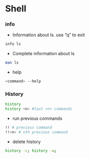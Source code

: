 # Shell

### info
- Information about ls. use “q” to exit
```bash
info ls
```
- Complete information about ls
```bash
man ls
```

- help
```bash
<command> --help
```

### History

```bash
history
history <n> #last <n> commands
```
- run previous commands
```bash
!! # previous command
!!<n> # nth previous command
```
- delete history
```bash
history -c; history -w;
```
